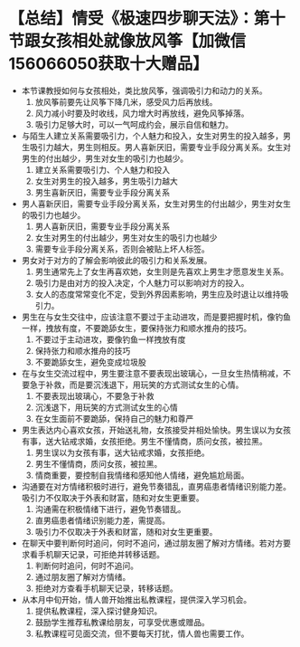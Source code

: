 # 【总结】情受《极速四步聊天法》：第十节跟女孩相处就像放风筝【加微信156066050获取十大赠品】

-   本节课教授如何与女孩相处，类比放风筝，强调吸引力和动力的关系。
    1.  放风筝前要先让风筝下降几米，感受风力后再放线。
    2.  风力减小时要及时收线，风力增大时再放线，避免风筝掉落。
    3.  吸引力足够大时，可以一气呵成约会，展示自信和魅力。
-   与陌生人建立关系需要吸引力，个人魅力和投入，女生对男生的投入越多，男生吸引力越大，男生则相反。男人喜新厌旧，需要专业手段分离关系。女生对男生的付出越少，男生对女生的吸引力也越少。
    1.  建立关系需要吸引力、个人魅力和投入
    2.  女生对男生的投入越多，男生吸引力越大
    3.  男生喜新厌旧，需要专业手段分离关系
-   男人喜新厌旧，需要专业手段分离关系，女生对男生的付出越少，男生对女生的吸引力也越少。
    1.  男人喜新厌旧，需要专业手段分离关系
    2.  女生对男生的付出越少，男生对女生的吸引力也越少
    3.  需要专业手段分离关系，否则会被贴上坏人标签。
-   男女对于对方的了解会影响彼此的吸引力和关系发展。
    1.  男生通常先上了女生再喜欢她，女生则是先喜欢上男生才愿意发生关系。
    2.  吸引力是由对方的投入决定，个人魅力可以影响对方的投入。
    3.  女人的态度常常变化不定，受到外界因素影响，男生应及时退让以维持吸引力。
-   男生在与女生交往中，应该注意不要过于主动进攻，而是要把握时机，像钓鱼一样，拽放有度，不要跪舔女生，要保持张力和顺水推舟的技巧。
    1.  不要过于主动进攻，要像钓鱼一样拽放有度
    2.  保持张力和顺水推舟的技巧
    3.  不要跪舔女生，避免变成垃圾股
-   在与女生交流过程中，男生要注意不要表现出玻璃心，一旦女生热情稍减，不要急于补救，而是要沉浅退下，用玩笑的方式测试女生的心情。
    1.  不要表现出玻璃心，不要急于补救
    2.  沉浅退下，用玩笑的方式测试女生的心情
    3.  在女生面前不要跪舔，保持自己的魅力和尊严
-   男生表达内心喜欢女孩，开始送礼物，女孩接受并相处愉快。男生误以为女孩有事，送大钻戒求婚，女孩拒绝。男生不懂情商，质问女孩，被拉黑。
    1.  男生误以为女孩有事，送大钻戒求婚，女孩拒绝。
    2.  男生不懂情商，质问女孩，被拉黑。
    3.  情商重要，要控制自我情绪和感知他人情绪，避免尴尬局面。
-   沟通要在对方情绪积极时进行，避免节奏错乱，直男癌患者情绪识别能力差。吸引力不仅取决于外表和财富，随和对女生更重要。
    1.  沟通需在积极情绪下进行，避免节奏错乱。
    2.  直男癌患者情绪识别能力差，需提高。
    3.  吸引力不仅取决于外表和财富，随和对女生更重要。
-   在聊天中要判断何时追问，何时不追问，通过朋友圈了解对方情绪。若对方要求看手机聊天记录，可拒绝并转移话题。
    1.  判断何时追问，何时不追问。
    2.  通过朋友圈了解对方情绪。
    3.  拒绝对方查看手机聊天记录，转移话题。
-   从本月中旬开始，情人兽开始推出私教课程，提供深入学习机会。
    1.  提供私教课程，深入探讨健身知识。
    2.  鼓励学生推荐私教课给朋友，可享受优惠或赠品。
    3.  私教课程可见面交流，但不要每天打扰，情人兽也需要工作。